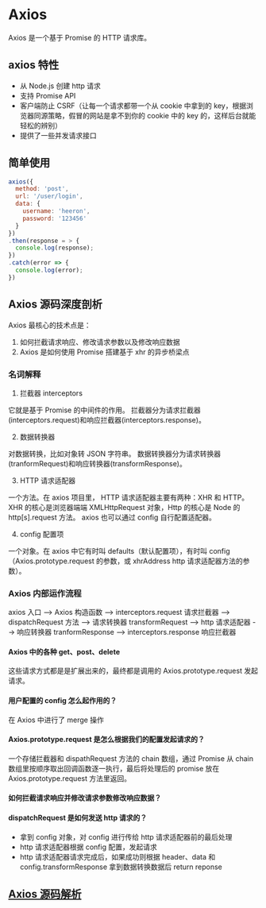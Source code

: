# Axios

Axios 是一个基于 Promise 的 HTTP 请求库。

## axios 特性

- 从 Node.js 创建 http 请求
- 支持 Promise API
- 客户端防止 CSRF（让每一个请求都带一个从 cookie 中拿到的 key，根据浏览器同源策略，假冒的网站是拿不到你的
cookie 中的 key 的，这样后台就能轻松的辨别）
- 提供了一些并发请求接口

## 简单使用
```javascript
axios({
  method: 'post',
  url: '/user/login',
  data: {
    username: 'heeron',
    password: '123456'
  }
})
.then(response = > {
  console.log(response);
})
.catch(error => {
  console.log(error);
})
```
## Axios 源码深度剖析

Axios 最核心的技术点是：
1. 如何拦截请求响应、修改请求参数以及修改响应数据
2. Axios 是如何使用 Promise 搭建基于 xhr 的异步桥梁点


### 名词解释

1. 拦截器 interceptors

它就是基于 Promise 的中间件的作用。
拦截器分为请求拦截器(interceptors.request)和响应拦截器(interceptors.response)。

2. 数据转换器

对数据转换，比如对象转 JSON 字符串。
数据转换器分为请求转换器(tranformRequest)和响应转换器(transformResponse)。

3. HTTP 请求适配器

一个方法。在 axios 项目里， HTTP 请求适配器主要有两种：XHR 和 HTTP。
XHR 的核心是浏览器端端 XMLHttpRequest 对象，Http 的核心是 Node 的http[s].request 方法。
axios 也可以通过 config 自行配置适配器。

4. config 配置项

一个对象。在 axios 中它有时叫 defaults（默认配置项），有时叫 config （Axios.prototype.request 的参数，或 xhrAddress http 请求适配器方法的参数）。

### Axios 内部运作流程

axios 入口 --> Axios 构造函数 --> interceptors.request 请求拦截器 --> dispatchRequest 方法 --> 请求转换器 transformRequest --> 
http 请求适配器 --> 响应转换器 tranformResponse --> interceptors.response 响应拦截器


#### Axios 中的各种 get、post、delete 

这些请求方式都是是扩展出来的，最终都是调用的 Axios.prototype.request 发起请求。

#### 用户配置的 config 怎么起作用的？

在 Axios 中进行了 merge 操作

#### Axios.prototype.request 是怎么根据我们的配置发起请求的？

一个存储拦截器和 dispathRequest 方法的 chain 数组，通过 Promise 从 chain 数组里按顺序取出回调函数逐一执行，最后将处理后的 promise 放在 Axios.prototype.request 方法里返回。

#### 如何拦截请求响应并修改请求参数修改响应数据？

#### dispatchRequest 是如何发送 http 请求的？

- 拿到 config 对象，对 config 进行传给 http 请求适配器前的最后处理
- http 请求适配器根据 config 配置，发起请求
- http 请求适配器请求完成后，如果成功则根据 header、data 和 config.transformResponse 拿到数据转换数据后 return reponse



#### 

## [Axios 源码解析](https://zhuanlan.zhihu.com/p/58349237)